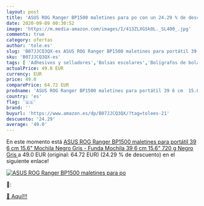 ```yaml
---
layout: post
title: 'ASUS ROG Ranger BP1500 maletines para po con un 24.29 % de descuento'
date: 2020-09-09 00:30:52
image: 'https://m.media-amazon.com/images/I/413ZLXGSk0L._SL400_.jpg'
comments: true
category: ofertas
author: 'tole.es'
slug: 'B07JJCQ3QX-es ASUS ROG Ranger BP1500 maletines para portátil 39 6 cm...'
sku: 'B07JJCQ3QX-es'
tags: [ 'Adhesivos y selladores','Bolsas escolares','Bolígrafos de bola','Bolígrafos y recambios','Bolígrafos, lápices y útiles de escritura','Bricolaje y herramientas','Compuestos de modelado para escultura','Costura y manualidades','Equipaje','Escultura','Ferretería','Hogar y cocina','Mochilas, estuches y sets escolares','Oficina y papelería','Pegamentos instantáneos', ]
actualPrice: 49.0 EUR
currency: EUR
price: 49.0
comparePrice: 64.72 EUR
prodname: 'ASUS ROG Ranger BP1500 maletines para portátil 39 6 cm  15.6"  Mochila Negro  Gris - Funda  Mochila  39 6 cm  15.6"   720 g  Negro  Gris '
country: 'es'
flag: '🇪🇸'
brand: ''
buyurl: 'https://www.amazon.es/dp/B07JJCQ3QX/?tag=tolees-21'
descuento: '24.29'
average: '49.0'
---
```


En este momento está [ASUS ROG Ranger BP1500 maletines para portátil 39 6 cm  15.6"  Mochila Negro  Gris - Funda  Mochila  39 6 cm  15.6"   720 g  Negro  Gris ](https://www.amazon.es/dp/B07JJCQ3QX/?tag=tolees-21) a 49.0 EUR (original: 64.72 EUR) (24.29 %  de descuento) en el siguiente enlace!

[![ASUS ROG Ranger BP1500 maletines para po](https://m.media-amazon.com/images/I/413ZLXGSk0L._SL400_.jpg)](https://www.amazon.es/dp/B07JJCQ3QX/?tag=tolees-21)

🔎:


[🛒 Aquí!!!](https://www.amazon.es/dp/B07JJCQ3QX/?tag=tolees-21)
